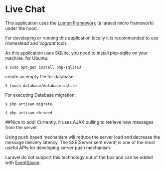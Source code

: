 # Live Chat

This application uses the [Lumen Framework](https://lumen.laravel.com/docs) (a laravel micro framework) under the hood.

For developing or running this application locally it is recommended to use *Homestead* and *Vagrant* tools 

As this application uses SQLite, you need to install php-sqlite on your machine.
for Ubuntu:

`$ sudo apt-get install php-sqlite3`

create an empty file for database:

`$ touch database/database.sqlite`
 
  
For executing Database migration:

`$ php artisan migrate`

`$ php artisan db:seed`

##Nice to add!
Currently, it uses AJAX pulling to retrieve new messages from the server.
 
Using push based mechanism will reduce the server load and decrease the message delivery latency.
The SSE(Server sent event) is one of the most useful APIs for developing server push mechanism.

Laravel do not support this technology out of the box and can be added with [EventSauce](https://eventsauce.io/).
